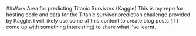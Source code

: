 ##Work Area for predicting Titanic Survivors (Kaggle)
This is my repo for hosting code and data for the Titanic survivor prediction challenge provided by Kaggle. I will likely use some of this content to create blog posts (if I come up with something interesting) to share what I've learnt.